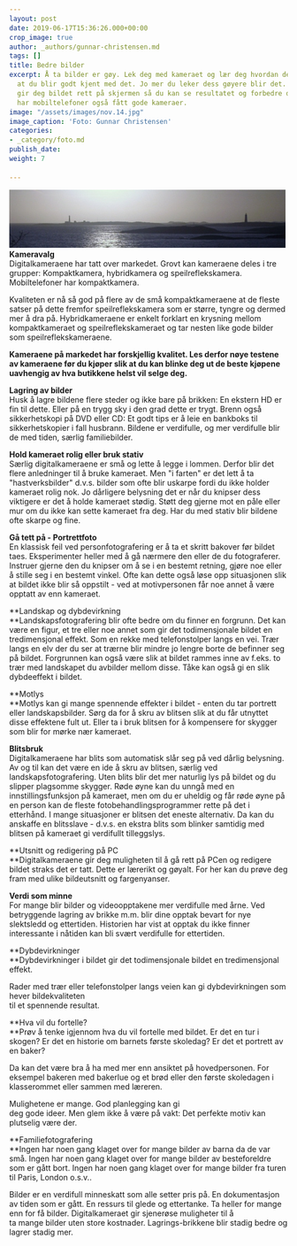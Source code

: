 ```yaml
---
layout: post
date: 2019-06-17T15:36:26.000+00:00
crop_image: true
author: _authors/gunnar-christensen.md
tags: []
title: Bedre bilder
excerpt: Å ta bilder er gøy. Lek deg med kameraet og lær deg hvordan det virker slik
  at du blir godt kjent med det. Jo mer du leker dess gøyere blir det. Digitalkameraene
  gir deg bildet rett på skjermen så du kan se resultatet og forbedre der og da. Nå
  har mobiltelefoner også fått gode kameraer.
image: "/assets/images/nov.14.jpg"
image_caption: 'Foto: Gunnar Christensen'
categories:
- _category/foto.md
publish_date: 
weight: 7

---
```

**![](/assets/images/toru.002.jpg)Kameravalg**  
Digitalkameraene har tatt over markedet. Grovt kan kameraene deles i tre grupper: Kompaktkamera, hybridkamera og speilreflekskamera. Mobiltelefoner har kompaktkamera.

Kvaliteten er nå så god på flere av de små kompaktkameraene at de fleste satser på dette fremfor speilreflekskamera som er større, tyngre og dermed mer å dra på. Hybridkameraene er enkelt forklart en krysning mellom kompaktkameraet og speilreflekskameraet og tar nesten like gode bilder som speilreflekskameraene.

**Kameraene på markedet har forskjellig kvalitet. Les derfor nøye testene av kameraene før du kjøper slik at du kan blinke deg ut de beste kjøpene uavhengig av hva butikkene helst vil selge deg.**

**Lagring av bilder**  
Husk å lagre bildene flere steder og ikke bare på brikken: En ekstern HD er fin til dette. Eller på en trygg sky i den grad dette er trygt. Brenn også sikkerhetskopi på DVD eller CD: Et godt tips er å leie en bankboks til sikkerhetskopier i fall husbrann. Bildene er verdifulle, og mer verdifulle blir de med tiden, særlig familiebilder.

**Hold kameraet rolig eller bruk stativ**  
Særlig digitalkameraene er små og lette å legge i lommen. Derfor blir det flere anledninger til å bruke kameraet. Men "i farten" er det lett å ta "hastverksbilder" d.v.s. bilder som ofte blir uskarpe fordi du ikke holder kameraet rolig nok. Jo dårligere belysning det er når du knipser dess viktigere er det å holde kameraet stødig. Støtt deg gjerne mot en påle eller mur om du ikke kan sette kameraet fra deg. Har du med stativ blir bildene ofte skarpe og fine.

**Gå tett på - Portrettfoto**  
En klassisk feil ved personfotografering er å ta et skritt bakover før bildet taes. Eksperimenter heller med å gå nærmere den eller de du fotograferer. Instruer gjerne den du knipser om å se i en bestemt retning, gjøre noe eller å stille seg i en bestemt vinkel. Ofte kan dette også løse opp situasjonen slik at bildet ikke blir så oppstilt - ved at motivpersonen får noe annet å være opptatt av enn kameraet.

**Landskap og dybdevirkning  
**Landskapsfotografering blir ofte bedre om du finner en forgrunn. Det kan være en figur, et tre eller noe annet som gir det todimensjonale bildet en tredimensjonal effekt. Som en rekke med telefonstolper langs en vei. Trær langs en elv der du ser at trærne blir mindre jo lengre borte de befinner seg på bildet. Forgrunnen kan også være slik at bildet rammes inne av f.eks. to trær med landskapet du avbilder mellom disse. Tåke kan også gi en slik dybdeeffekt i bildet.

**Motlys  
**Motlys kan gi mange spennende effekter i bildet - enten du tar portrett eller landskapsbilder. Sørg da for å skru av blitsen slik at du får utnyttet disse effektene fult ut. Eller ta i bruk blitsen for å kompensere for skygger som blir for mørke nær kameraet.

**Blitsbruk**  
Digitalkameraene har blits som automatisk slår seg på ved dårlig belysning. Av og til kan det være en ide å skru av blitsen, særlig ved landskapsfotografering. Uten blits blir det mer naturlig lys på bildet og du slipper plagsomme skygger. Røde øyne kan du unngå med en innstillingsfunksjon på kameraet, men om du er uheldig og får røde øyne på en person kan de fleste fotobehandlingsprogrammer rette på det i etterhånd. I mange situasjoner er blitsen det eneste alternativ. Da kan du anskaffe en blitsslave - d.v.s. en ekstra blits som blinker samtidig med blitsen på kameraet gi verdifullt tilleggslys.

**Utsnitt og redigering på PC  
**Digitalkameraene gir deg muligheten til å gå rett på PCen og redigere bildet straks det er tatt. Dette er lærerikt og gøyalt. For her kan du prøve deg fram med ulike bildeutsnitt og fargenyanser.

**Verdi som minne**  
For mange blir bilder og videoopptakene mer verdifulle med årne. Ved betryggende lagring av brikke m.m. blir dine opptak bevart for nye slektsledd og ettertiden. Historien har vist at opptak du ikke finner interessante i nåtiden kan bli svært verdifulle for ettertiden.

**Dybdevirkninger  
**Dybdevirkninger i bildet gir det todimensjonale bildet en tredimensjonal effekt.

Rader med trær eller telefonstolper langs veien kan gi dybdevirkningen som hever bildekvaliteten  
til et spennende resultat.

**Hva vil du fortelle?  
**Prøv å tenke igjennom hva du vil fortelle med bildet. Er det en tur i skogen? Er det en historie om barnets første skoledag? Er det et portrett av en baker?

Da kan det være bra å ha med mer enn ansiktet på hovedpersonen. For eksempel bakeren med bakerlue og et brød eller den første skoledagen i klasserommet eller sammen med læreren.

Mulighetene er mange. God planlegging kan gi  
deg gode ideer. Men glem ikke å være på vakt: Det perfekte motiv kan plutselig være der.

**Familiefotografering  
**Ingen har noen gang klaget over for mange bilder av barna da de var små. Ingen har noen gang klaget over for mange bilder av besteforeldre som er gått bort. Ingen har noen gang klaget over for mange bilder fra turen til Paris, London o.s.v..

Bilder er en verdifull minneskatt som alle setter pris på. En dokumentasjon av tiden som er gått. En ressurs til glede og ettertanke. Ta heller for mange enn for få bilder. Digitalkameraet gir sjenerøse muligheter til å  
ta mange bilder uten store kostnader. Lagrings-brikkene blir stadig bedre og lagrer stadig mer.